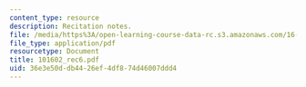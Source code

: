 ```yaml
---
content_type: resource
description: Recitation notes.
file: /media/https%3A/open-learning-course-data-rc.s3.amazonaws.com/16-050-thermal-energy-fall-2002/36e3e50ddb4426ef4df874d46007ddd4_101602_rec6.pdf
file_type: application/pdf
resourcetype: Document
title: 101602_rec6.pdf
uid: 36e3e50d-db44-26ef-4df8-74d46007ddd4
---
```

